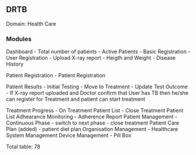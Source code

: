 ## DRTB
Domain: Health Care

### Modules
Dashboard
    - Total number of patients
    - Active Patients
    - 
Basic Registration
    - User Registration 
    - Upload X-ray report
    - Heigth and Weight
    - Disease History

Patient Registration
    - Patient Registration 

Patient Results
    - Initial Testing
    - Move to Treatment
    - Update Test Outcome
    - If X-ray report uploaded and Doctor confirm that User has TB then he/she can register for Treatment and patient can start treatment 

Treatment Progress
    - On Treatment Patient List
    - Close Treatment Patient List
Adhearance Monitoring
    - Adherence Report
Patient Management
    - Continuous Phase 
    - switch to next phase
    - close treatment
Patient Care Plan (added) - patient diet plan
Organisation Management
    - 
Healthcare System Management
Device Management
    - Pill Box

Total table: 78

